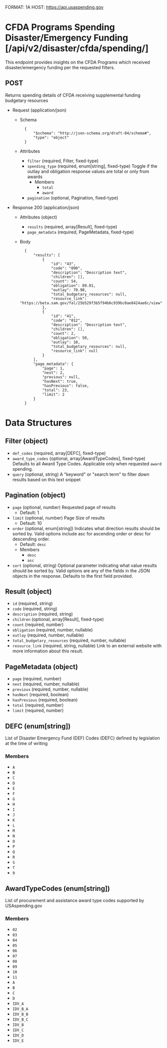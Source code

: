 FORMAT: 1A
HOST: https://api.usaspending.gov

# CFDA Programs Spending Disaster/Emergency Funding [/api/v2/disaster/cfda/spending/]

This endpoint provides insights on the CFDA Programs which received disaster/emergency funding per the requested filters.

## POST

Returns spending details of CFDA receiving supplemental funding budgetary resources

+ Request (application/json)
    + Schema

            {
                "$schema": "http://json-schema.org/draft-04/schema#",
                "type": "object"
            }

    + Attributes
        + `filter` (required, Filter, fixed-type)
        + `spending_type` (required, enum[string], fixed-type)
            Toggle if the outlay and obligation response values are total or only from awards
            + Members
                + `total`
                + `award`
        + `pagination` (optional, Pagination, fixed-type)

+ Response 200 (application/json)
    + Attributes (object)
        + `results` (required, array[Result], fixed-type)
        + `page_metadata` (required, PageMetadata, fixed-type)


    + Body

            {
                "results": [
                    {
                        "id": "43",
                        "code": "090",
                        "description": "Description text",
                        "children": [],
                        "count": 54,
                        "obligation": 89.01,
                        "outlay": 70.98,
                        "total_budgetary_resources": null,
                        "resource_link": "https://beta.sam.gov/fal/25b529f3b5f94b6c939bc0ae8424ae6c/view"
                    },
                    {
                        "id": "41",
                        "code": "012",
                        "description": "Description text",
                        "children": [],
                        "count": 2,
                        "obligation": 50,
                        "outlay": 10,
                        "total_budgetary_resources": null,
                        "resource_link": null
                    }
                ],
                "page_metadata": {
                    "page": 1,
                    "next": 2,
                    "previous": null,
                    "hasNext": true,
                    "hasPrevious": false,
                    "total": 23,
                    "limit": 2
                }
            }

# Data Structures

## Filter (object)
+ `def_codes` (required, array[DEFC], fixed-type)
+ `award_type_codes` (optional, array[AwardTypeCodes], fixed-type)
    Defaults to all Award Type Codes. Applicable only when requested `award` spending.
+ `query` (optional, string)
    A "keyword" or "search term" to filter down results based on this text snippet

## Pagination (object)
+ `page` (optional, number)
    Requested page of results
    + Default: 1
+ `limit` (optional, number)
    Page Size of results
    + Default: 10
+ `order` (optional, enum[string])
    Indicates what direction results should be sorted by. Valid options include asc for ascending order or desc for descending order.
    + Default: `desc`
    + Members
        + `desc`
        + `asc`
+ `sort` (optional, string)
    Optional parameter indicating what value results should be sorted by. Valid options are any of the fields in the JSON objects in the response. Defaults to the first field provided.

## Result (object)
+ `id` (required, string)
+ `code` (required, string)
+ `description` (required, string)
+ `children` (optional, array[Result], fixed-type)
+ `count` (required, number)
+ `obligation` (required, number, nullable)
+ `outlay` (required, number, nullable)
+ `total_budgetary_resources` (required, number, nullable)
+ `resource_link` (required, string, nullable)
    Link to an external website with more information about this result.

## PageMetadata (object)
+ `page` (required, number)
+ `next` (required, number, nullable)
+ `previous` (required, number, nullable)
+ `hasNext` (required, boolean)
+ `hasPrevious` (required, boolean)
+ `total` (required, number)
+ `limit` (required, number)

## DEFC (enum[string])
List of Disaster Emergency Fund (DEF) Codes (DEFC) defined by legislation at the time of writing

### Members
+ `A`
+ `B`
+ `C`
+ `D`
+ `E`
+ `F`
+ `G`
+ `H`
+ `I`
+ `J`
+ `K`
+ `L`
+ `M`
+ `N`
+ `O`
+ `P`
+ `Q`
+ `R`
+ `S`
+ `T`
+ `9`

## AwardTypeCodes (enum[string])
List of procurement and assistance award type codes supported by USAspending.gov

### Members
+ `02`
+ `03`
+ `04`
+ `05`
+ `06`
+ `07`
+ `08`
+ `09`
+ `10`
+ `11`
+ `A`
+ `B`
+ `C`
+ `D`
+ `IDV_A`
+ `IDV_B_A`
+ `IDV_B_B`
+ `IDV_B_C`
+ `IDV_B`
+ `IDV_C`
+ `IDV_D`
+ `IDV_E`
